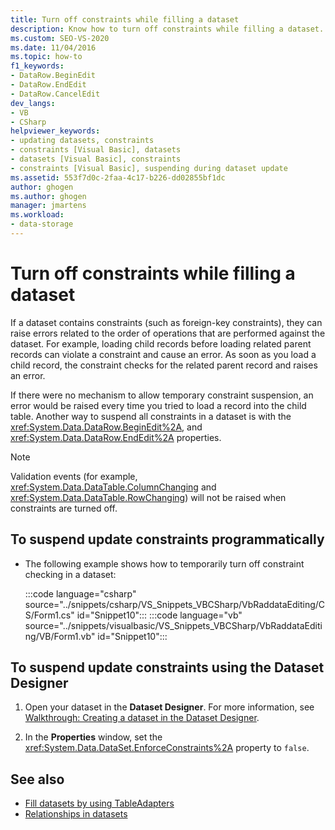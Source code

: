 ```yaml
---
title: Turn off constraints while filling a dataset
description: Know how to turn off constraints while filling a dataset. Suspend update constraints programmatically or by using the Dataset Designer.
ms.custom: SEO-VS-2020
ms.date: 11/04/2016
ms.topic: how-to
f1_keywords:
- DataRow.BeginEdit
- DataRow.EndEdit
- DataRow.CancelEdit
dev_langs:
- VB
- CSharp
helpviewer_keywords:
- updating datasets, constraints
- constraints [Visual Basic], datasets
- datasets [Visual Basic], constraints
- constraints [Visual Basic], suspending during dataset update
ms.assetid: 553f7d0c-2faa-4c17-b226-dd02855bf1dc
author: ghogen
ms.author: ghogen
manager: jmartens
ms.workload:
- data-storage
---
```

# Turn off constraints while filling a dataset

If a dataset contains constraints (such as foreign-key constraints), they can raise errors related to the order of operations that are performed against the dataset. For example, loading child records before loading related parent records can violate a constraint and cause an error. As soon as you load a child record, the constraint checks for the related parent record and raises an error.

If there were no mechanism to allow temporary constraint suspension, an error would be raised every time you tried to load a record into the child table. Another way to suspend all constraints in a dataset is with the <xref:System.Data.DataRow.BeginEdit%2A>, and <xref:System.Data.DataRow.EndEdit%2A> properties.

> [!NOTE]
> Validation events (for example, <xref:System.Data.DataTable.ColumnChanging> and <xref:System.Data.DataTable.RowChanging>) will not be raised when constraints are turned off.

## To suspend update constraints programmatically

- The following example shows how to temporarily turn off constraint checking in a dataset:

     :::code language="csharp" source="../snippets/csharp/VS_Snippets_VBCSharp/VbRaddataEditing/CS/Form1.cs" id="Snippet10":::
     :::code language="vb" source="../snippets/visualbasic/VS_Snippets_VBCSharp/VbRaddataEditing/VB/Form1.vb" id="Snippet10":::

## To suspend update constraints using the Dataset Designer

1. Open your dataset in the **Dataset Designer**. For more information, see [Walkthrough: Creating a dataset in the Dataset Designer](walkthrough-creating-a-dataset-with-the-dataset-designer.md).

2. In the **Properties** window, set the <xref:System.Data.DataSet.EnforceConstraints%2A> property to `false`.

## See also

- [Fill datasets by using TableAdapters](../data-tools/fill-datasets-by-using-tableadapters.md)
- [Relationships in datasets](../data-tools/relationships-in-datasets.md)
